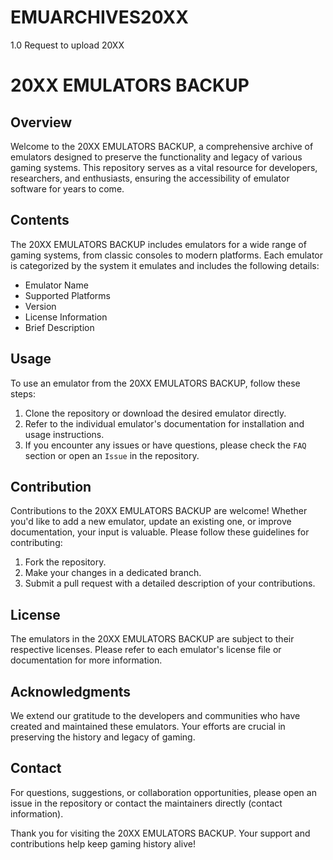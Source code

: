 # EMUARCHIVES20XX
1.0 Request to upload 20XX
# 20XX EMULATORS BACKUP

## Overview
Welcome to the 20XX EMULATORS BACKUP, a comprehensive archive of emulators designed to preserve the functionality and legacy of various gaming systems. This repository serves as a vital resource for developers, researchers, and enthusiasts, ensuring the accessibility of emulator software for years to come.

## Contents
The 20XX EMULATORS BACKUP includes emulators for a wide range of gaming systems, from classic consoles to modern platforms. Each emulator is categorized by the system it emulates and includes the following details:

- Emulator Name
- Supported Platforms
- Version
- License Information
- Brief Description

## Usage
To use an emulator from the 20XX EMULATORS BACKUP, follow these steps:

1. Clone the repository or download the desired emulator directly.
2. Refer to the individual emulator's documentation for installation and usage instructions.
3. If you encounter any issues or have questions, please check the `FAQ` section or open an `Issue` in the repository.

## Contribution
Contributions to the 20XX EMULATORS BACKUP are welcome! Whether you'd like to add a new emulator, update an existing one, or improve documentation, your input is valuable. Please follow these guidelines for contributing:

1. Fork the repository.
2. Make your changes in a dedicated branch.
3. Submit a pull request with a detailed description of your contributions.

## License
The emulators in the 20XX EMULATORS BACKUP are subject to their respective licenses. Please refer to each emulator's license file or documentation for more information.

## Acknowledgments
We extend our gratitude to the developers and communities who have created and maintained these emulators. Your efforts are crucial in preserving the history and legacy of gaming.

## Contact
For questions, suggestions, or collaboration opportunities, please open an issue in the repository or contact the maintainers directly (contact information).

Thank you for visiting the 20XX EMULATORS BACKUP. Your support and contributions help keep gaming history alive!

